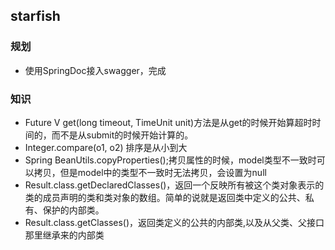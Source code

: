 ## starfish

### 规划
- 使用SpringDoc接入swagger，完成

### 知识
- Future V get(long timeout, TimeUnit unit)方法是从get的时候开始算超时时间的，而不是从submit的时候开始计算的。
- Integer.compare(o1, o2) 排序是从小到大
- Spring BeanUtils.copyProperties();拷贝属性的时候，model类型不一致时可以拷贝，但是model中的类型不一致时无法拷贝，会设置为null
- Result.class.getDeclaredClasses()，返回一个反映所有被这个类对象表示的类的成员声明的类和类对象的数组。简单的说就是返回类中定义的公共、私有、保护的内部类。
- Result.class.getClasses()，返回类定义的公共的内部类,以及从父类、父接口那里继承来的内部类


